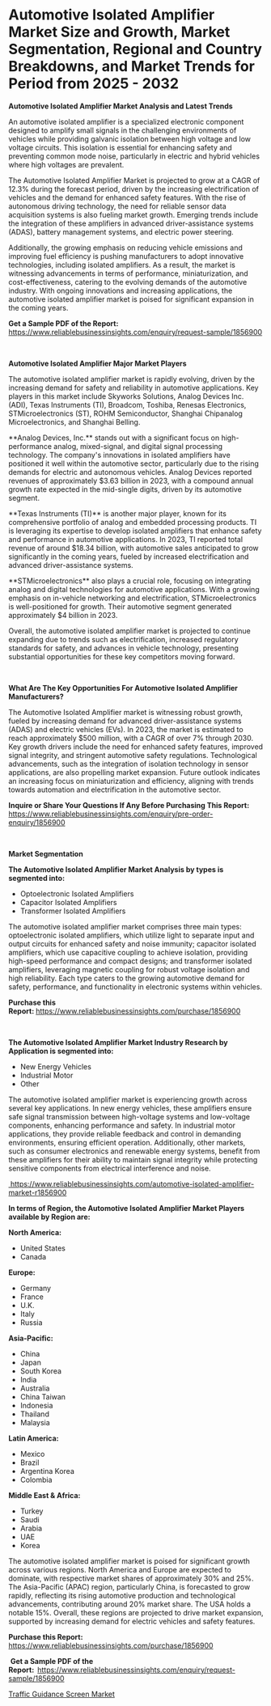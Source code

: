 <p><h1>Automotive Isolated Amplifier Market Size and Growth, Market Segmentation, Regional and Country Breakdowns, and Market Trends for Period from 2025 -  2032</h1></p><p><strong>Automotive Isolated Amplifier Market Analysis and Latest Trends</strong></p>
<p><p>An automotive isolated amplifier is a specialized electronic component designed to amplify small signals in the challenging environments of vehicles while providing galvanic isolation between high voltage and low voltage circuits. This isolation is essential for enhancing safety and preventing common mode noise, particularly in electric and hybrid vehicles where high voltages are prevalent.</p><p>The Automotive Isolated Amplifier Market is projected to grow at a CAGR of 12.3% during the forecast period, driven by the increasing electrification of vehicles and the demand for enhanced safety features. With the rise of autonomous driving technology, the need for reliable sensor data acquisition systems is also fueling market growth. Emerging trends include the integration of these amplifiers in advanced driver-assistance systems (ADAS), battery management systems, and electric power steering.</p><p>Additionally, the growing emphasis on reducing vehicle emissions and improving fuel efficiency is pushing manufacturers to adopt innovative technologies, including isolated amplifiers. As a result, the market is witnessing advancements in terms of performance, miniaturization, and cost-effectiveness, catering to the evolving demands of the automotive industry. With ongoing innovations and increasing applications, the automotive isolated amplifier market is poised for significant expansion in the coming years.</p></p>
<p><strong>Get a Sample PDF of the Report:&nbsp;</strong> <a href="https://www.reliablebusinessinsights.com/enquiry/request-sample/1856900?utm_campaign=2099&utm_medium=2&utm_source=Github&utm_content=ia&utm_term=27032025&utm_id=automotive-isolated-amplifier">https://www.reliablebusinessinsights.com/enquiry/request-sample/1856900</a></p>
<p>&nbsp;</p>
<p><strong>Automotive Isolated Amplifier Major Market Players</strong></p>
<p><p>The automotive isolated amplifier market is rapidly evolving, driven by the increasing demand for safety and reliability in automotive applications. Key players in this market include Skyworks Solutions, Analog Devices Inc. (ADI), Texas Instruments (TI), Broadcom, Toshiba, Renesas Electronics, STMicroelectronics (ST), ROHM Semiconductor, Shanghai Chipanalog Microelectronics, and Shanghai Belling.</p><p>**Analog Devices, Inc.** stands out with a significant focus on high-performance analog, mixed-signal, and digital signal processing technology. The company's innovations in isolated amplifiers have positioned it well within the automotive sector, particularly due to the rising demands for electric and autonomous vehicles. Analog Devices reported revenues of approximately $3.63 billion in 2023, with a compound annual growth rate expected in the mid-single digits, driven by its automotive segment.</p><p>**Texas Instruments (TI)** is another major player, known for its comprehensive portfolio of analog and embedded processing products. TI is leveraging its expertise to develop isolated amplifiers that enhance safety and performance in automotive applications. In 2023, TI reported total revenue of around $18.34 billion, with automotive sales anticipated to grow significantly in the coming years, fueled by increased electrification and advanced driver-assistance systems.</p><p>**STMicroelectronics** also plays a crucial role, focusing on integrating analog and digital technologies for automotive applications. With a growing emphasis on in-vehicle networking and electrification, STMicroelectronics is well-positioned for growth. Their automotive segment generated approximately $4 billion in 2023.</p><p>Overall, the automotive isolated amplifier market is projected to continue expanding due to trends such as electrification, increased regulatory standards for safety, and advances in vehicle technology, presenting substantial opportunities for these key competitors moving forward.</p></p>
<p>&nbsp;</p>
<p><strong>What Are The Key Opportunities For Automotive Isolated Amplifier Manufacturers?</strong></p>
<p><p>The Automotive Isolated Amplifier market is witnessing robust growth, fueled by increasing demand for advanced driver-assistance systems (ADAS) and electric vehicles (EVs). In 2023, the market is estimated to reach approximately $500 million, with a CAGR of over 7% through 2030. Key growth drivers include the need for enhanced safety features, improved signal integrity, and stringent automotive safety regulations. Technological advancements, such as the integration of isolation technology in sensor applications, are also propelling market expansion. Future outlook indicates an increasing focus on miniaturization and efficiency, aligning with trends towards automation and electrification in the automotive sector.</p></p>
<p><strong>Inquire or Share Your Questions If Any Before Purchasing This Report:</strong> <a href="https://www.reliablebusinessinsights.com/enquiry/pre-order-enquiry/1856900?utm_campaign=2099&utm_medium=2&utm_source=Github&utm_content=ia&utm_term=27032025&utm_id=automotive-isolated-amplifier">https://www.reliablebusinessinsights.com/enquiry/pre-order-enquiry/1856900</a></p>
<p>&nbsp;</p>
<p><strong>Market Segmentation</strong></p>
<p><strong>The Automotive Isolated Amplifier Market Analysis by types is segmented into:</strong></p>
<p><ul><li>Optoelectronic Isolated Amplifiers</li><li>Capacitor Isolated Amplifiers</li><li>Transformer Isolated Amplifiers</li></ul></p>
<p><p>The automotive isolated amplifier market comprises three main types: optoelectronic isolated amplifiers, which utilize light to separate input and output circuits for enhanced safety and noise immunity; capacitor isolated amplifiers, which use capacitive coupling to achieve isolation, providing high-speed performance and compact designs; and transformer isolated amplifiers, leveraging magnetic coupling for robust voltage isolation and high reliability. Each type caters to the growing automotive demand for safety, performance, and functionality in electronic systems within vehicles.</p></p>
<p><strong>Purchase this Report:&nbsp;</strong><a href="https://www.reliablebusinessinsights.com/purchase/1856900?utm_campaign=2099&utm_medium=2&utm_source=Github&utm_content=ia&utm_term=27032025&utm_id=automotive-isolated-amplifier">https://www.reliablebusinessinsights.com/purchase/1856900</a></p>
<p>&nbsp;</p>
<p><strong>The Automotive Isolated Amplifier Market Industry Research by Application is segmented into:</strong></p>
<p><ul><li>New Energy Vehicles</li><li>Industrial Motor</li><li>Other</li></ul></p>
<p><p>The automotive isolated amplifier market is experiencing growth across several key applications. In new energy vehicles, these amplifiers ensure safe signal transmission between high-voltage systems and low-voltage components, enhancing performance and safety. In industrial motor applications, they provide reliable feedback and control in demanding environments, ensuring efficient operation. Additionally, other markets, such as consumer electronics and renewable energy systems, benefit from these amplifiers for their ability to maintain signal integrity while protecting sensitive components from electrical interference and noise.</p></p>
<p><a href="https://www.reliablebusinessinsights.com/automotive-isolated-amplifier-market-r1856900?utm_campaign=2099&utm_medium=2&utm_source=Github&utm_content=ia&utm_term=27032025&utm_id=automotive-isolated-amplifier">&nbsp;https://www.reliablebusinessinsights.com/automotive-isolated-amplifier-market-r1856900</a></p>
<p><strong>In terms of Region, the Automotive Isolated Amplifier Market Players available by Region are:</strong></p>
<p>
    <p> <strong> North America: </strong>
        <ul>
            <li>United States</li>
            <li>Canada</li>
        </ul>
        </p> 
    <p> <strong> Europe: </strong>
        <ul>
            <li>Germany</li>
            <li>France</li>
            <li>U.K.</li>
            <li>Italy</li>
            <li>Russia</li>
        </ul>
        </p> 
    <p> <strong> Asia-Pacific: </strong>
        <ul>
            <li>China</li>
            <li>Japan</li>
            <li>South Korea</li>
            <li>India</li>
            <li>Australia</li>
            <li>China Taiwan</li>
            <li>Indonesia</li>
            <li>Thailand</li>
            <li>Malaysia</li>
        </ul>
        </p> 
    <p> <strong> Latin America: </strong>
        <ul>
            <li>Mexico</li>
            <li>Brazil</li>
            <li>Argentina Korea</li>
            <li>Colombia</li>
        </ul>
        </p> 
    <p> <strong> Middle East & Africa: </strong>
        <ul>
            <li>Turkey</li>
            <li>Saudi</li>
            <li>Arabia</li>
            <li>UAE</li>
            <li>Korea</li>
        </ul>
    </p>
    </p>
<p><p>The automotive isolated amplifier market is poised for significant growth across various regions. North America and Europe are expected to dominate, with respective market shares of approximately 30% and 25%. The Asia-Pacific (APAC) region, particularly China, is forecasted to grow rapidly, reflecting its rising automotive production and technological advancements, contributing around 20% market share. The USA holds a notable 15%. Overall, these regions are projected to drive market expansion, supported by increasing demand for electric vehicles and safety features.</p></p>
<p><strong>Purchase this Report: </strong><a href="https://www.reliablebusinessinsights.com/purchase/1856900?utm_campaign=2099&utm_medium=2&utm_source=Github&utm_content=ia&utm_term=27032025&utm_id=automotive-isolated-amplifier">https://www.reliablebusinessinsights.com/purchase/1856900</a></p>
<p>&nbsp;<strong>Get a Sample PDF of the Report:&nbsp;&nbsp;</strong><a href="https://www.reliablebusinessinsights.com/enquiry/request-sample/1856900?utm_campaign=2099&utm_medium=2&utm_source=Github&utm_content=ia&utm_term=27032025&utm_id=automotive-isolated-amplifier">https://www.reliablebusinessinsights.com/enquiry/request-sample/1856900</a></p>
<p><strong></strong></p>
<p><p><a href="https://github.com/NargisHussain432/Market-Research-Report-List-2/blob/main/traffic-guidance-screen-market.md?utm_campaign=2099&utm_medium=2&utm_source=Github&utm_content=ia&utm_term=27032025&utm_id=automotive-isolated-amplifier">Traffic Guidance Screen Market</a></p></p>